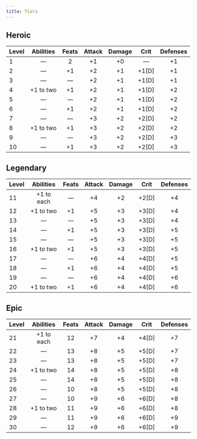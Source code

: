 ```yaml
---
title: Tiers
---
```


## Heroic

| Level | Abilities |  Feats  | Attack | Damage |  Crit   | Defenses |
| ----- | :-------: | :-----: | :----: | :----: | :-----: | :------: |
| 1     |  &mdash;  |    2    |   +1   |   +0   | &mdash; |    +1    |
| 2     |  &mdash;  |   +1    |   +2   |   +1   |  +1[D]  |    +1    |
| 3     |  &mdash;  | &mdash; |   +2   |   +1   |  +1[D]  |    +1    |
| 4     | +1 to two |   +1    |   +2   |   +1   |  +1[D]  |    +2    |
| 5     |  &mdash;  | &mdash; |   +2   |   +1   |  +1[D]  |    +2    |
| 6     |  &mdash;  |   +1    |   +2   |   +1   |  +1[D]  |    +2    |
| 7     |  &mdash;  | &mdash; |   +3   |   +2   |  +2[D]  |    +2    |
| 8     | +1 to two |   +1    |   +3   |   +2   |  +2[D]  |    +2    |
| 9     |  &mdash;  | &mdash; |   +3   |   +2   |  +2[D]  |    +3    |
| 10    |  &mdash;  |   +1    |   +3   |   +2   |  +2[D]  |    +3    |

## Legendary

| Level | Abilities  |  Feats  | Attack | Damage | Crit  | Defenses |
| ----- | :--------: | :-----: | :----: | :----: | :---: | :------: |
| 11    | +1 to each | &mdash; |   +4   |   +2   | +2[D] |    +4    |
| 12    | +1 to two  |   +1    |   +5   |   +3   | +3[D] |    +4    |
| 13    |  &mdash;   | &mdash; |   +5   |   +3   | +3[D] |    +4    |
| 14    |  &mdash;   |   +1    |   +5   |   +3   | +3[D] |    +5    |
| 15    |  &mdash;   | &mdash; |   +5   |   +3   | +3[D] |    +5    |
| 16    | +1 to two  |   +1    |   +5   |   +3   | +3[D] |    +5    |
| 17    |  &mdash;   | &mdash; |   +6   |   +4   | +4[D] |    +5    |
| 18    |  &mdash;   |   +1    |   +6   |   +4   | +4[D] |    +5    |
| 19    |  &mdash;   | &mdash; |   +6   |   +4   | +4[D] |    +6    |
| 20    | +1 to two  |   +1    |   +6   |   +4   | +4[D] |    +6    |

## Epic

| Level | Abilities  | Feats | Attack | Damage | Crit  | Defenses |
| ----- | :--------: | :---: | :----: | :----: | :---: | :------: |
| 21    | +1 to each |  12   |   +7   |   +4   | +4[D] |    +7    |
| 22    |  &mdash;   |  13   |   +8   |   +5   | +5[D] |    +7    |
| 23    |  &mdash;   |  13   |   +8   |   +5   | +5[D] |    +7    |
| 24    | +1 to two  |  14   |   +8   |   +5   | +5[D] |    +8    |
| 25    |  &mdash;   |  14   |   +8   |   +5   | +5[D] |    +8    |
| 26    |  &mdash;   |  10   |   +8   |   +5   | +5[D] |    +8    |
| 27    |  &mdash;   |  10   |   +9   |   +6   | +6[D] |    +8    |
| 28    | +1 to two  |  11   |   +9   |   +6   | +6[D] |    +8    |
| 29    |  &mdash;   |  11   |   +9   |   +6   | +6[D] |    +9    |
| 30    |  &mdash;   |  12   |   +9   |   +6   | +6[D] |    +9    |
